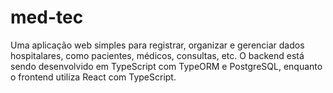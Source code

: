 # med-tec
Uma aplicação web simples para registrar, organizar e gerenciar dados hospitalares, como pacientes, médicos, consultas, etc. O backend está sendo desenvolvido em TypeScript com TypeORM e PostgreSQL, enquanto o frontend utiliza React com TypeScript.
